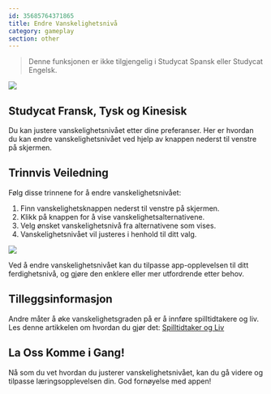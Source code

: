 ```yaml
---
id: 35685764371865
title: Endre Vanskelighetsnivå
category: gameplay
section: other
---
```

> Denne funksjonen er ikke tilgjengelig i Studycat Spansk eller Studycat Engelsk.

![](https://help.studycat.com/hc/article_attachments/35685764333977)

## Studycat Fransk, Tysk og Kinesisk

Du kan justere vanskelighetsnivået etter dine preferanser. Her er hvordan du kan endre vanskelighetsnivået ved hjelp av knappen nederst til venstre på skjermen.

## Trinnvis Veiledning

Følg disse trinnene for å endre vanskelighetsnivået:

1. Finn vanskelighetsknappen nederst til venstre på skjermen.
2. Klikk på knappen for å vise vanskelighetsalternativene.
3. Velg ønsket vanskelighetsnivå fra alternativene som vises.
4. Vanskelighetsnivået vil justeres i henhold til ditt valg.

![](https://help.studycat.com/hc/article_attachments/35685764338201)

Ved å endre vanskelighetsnivået kan du tilpasse app-opplevelsen til ditt ferdighetsnivå, og gjøre den enklere eller mer utfordrende etter behov.

## Tilleggsinformasjon

Andre måter å øke vanskelighetsgraden på er å innføre spilltidtakere og liv. Les denne artikkelen om hvordan du gjør det: [Spilltidtaker og Liv](https://help.studycat.com/hc/en-us/articles/27187476326297)

## La Oss Komme i Gang!

Nå som du vet hvordan du justerer vanskelighetsnivået, kan du gå videre og tilpasse læringsopplevelsen din. God fornøyelse med appen!

